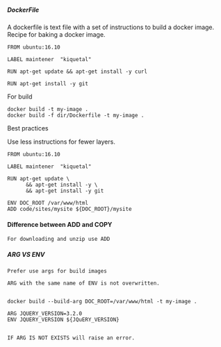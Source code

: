 ##### DockerFile

  A dockerfile is text file with a set of instructions to build a docker image.
  Recipe for baking a docker image.
 
    FROM ubuntu:16.10
    
    LABEL maintener  "kiquetal"
    
    RUN apt-get update && apt-get install -y curl
    
    RUN apt-get install -y git

 For build

    docker build -t my-image .
    docker build -f dir/Dockerfile -t my-image .

 Best practices
  
  Use less instructions for fewer layers.

    FROM ubuntu:16.10

    LABEL maintener  "kiquetal"
    
    RUN apt-get update \
          && apt-get install -y \
          && apt-get install -y git
    
    ENV DOC_ROOT /var/www/html
    ADD code/sites/mysite ${DOC_ROOT}/mysite
  

#### Difference between ADD and COPY
    For downloading and unzip use ADD
    

##### ARG VS ENV
    
    Prefer use args for build images
    
    ARG with the same name of ENV is not overwritten.


    docker build --build-arg DOC_ROOT=/var/www/html -t my-image .

    ARG JQUERY_VERSION=3.2.0
    ENV JQUERY_VERSION ${JQuERY_VERSION}


    IF ARG IS NOT EXISTS will raise an error.

  
  
